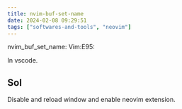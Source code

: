 ```yaml
---
title: nvim-buf-set-name
date: 2024-02-08 09:29:51
tags: ["softwares-and-tools", "neovim"]
---
```

nvim_buf_set_name: Vim:E95:

In vscode.

## Sol

Disable and reload window and enable neovim extension.

